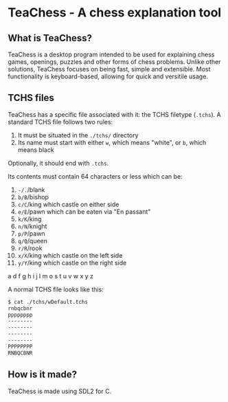 
# TeaChess - A chess explanation tool

## What is TeaChess?

TeaChess is a desktop program intended to be used for explaining chess games,
openings, puzzles and other forms of chess problems. Unlike other solutions,
TeaChess focuses on being fast, simple and extensible. Most functionality is
keyboard-based, allowing for quick and versitile usage.

## TCHS files

TeaChess has a specific file associated with it: the TCHS filetype (`.tchs`).
A standard TCHS file follows two rules:

1. It must be situated in the `./tchs/` directory
2. Its name must start with either `w`, which means "white", or `b`, which means black

Optionally, it should end with `.tchs`.

Its contents must contain 64 characters or less which can be:

1.  `-/.`/blank
2.  `b/B`/bishop
3.  `c/C`/king which castle on either side
4.  `e/E`/pawn which can be eaten via "En passant"
5.  `k/K`/king
6.  `n/N`/knight
7.  `p/P`/pawn
8.  `q/Q`/queen
9.  `r/R`/rook
10. `x/X`/king which castle on the left side
11. `y/Y`/king which castle on the right side

a d f g h i j l m o s t u v w x y z

A normal TCHS file looks like this:

```sh
$ cat ./tchs/wDefault.tchs
rnbqcbnr
pppppppp
--------
--------
--------
--------
PPPPPPPP
RNBQCBNR
```

## How is it made?

TeaChess is made using SDL2 for C.

